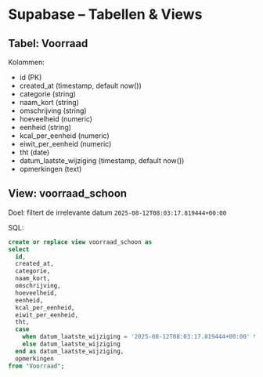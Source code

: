 # Supabase – Tabellen & Views

## Tabel: Voorraad
Kolommen:
- id (PK)
- created_at (timestamp, default now())
- categorie (string)
- naam_kort (string)
- omschrijving (string)
- hoeveelheid (numeric)
- eenheid (string)
- kcal_per_eenheid (numeric)
- eiwit_per_eenheid (numeric)
- tht (date)
- datum_laatste_wijziging (timestamp, default now())
- opmerkingen (text)

## View: voorraad_schoon
Doel: filtert de irrelevante datum `2025-08-12T08:03:17.819444+00:00`

SQL:
```sql
create or replace view voorraad_schoon as
select
  id,
  created_at,
  categorie,
  naam_kort,
  omschrijving,
  hoeveelheid,
  eenheid,
  kcal_per_eenheid,
  eiwit_per_eenheid,
  tht,
  case
    when datum_laatste_wijziging = '2025-08-12T08:03:17.819444+00:00' then null
    else datum_laatste_wijziging
  end as datum_laatste_wijziging,
  opmerkingen
from "Voorraad";
